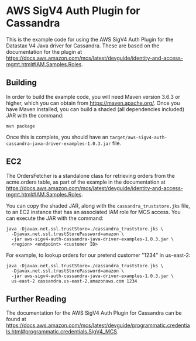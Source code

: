 # AWS SigV4 Auth Plugin for Cassandra

 This is the example code for using the AWS SigV4 Auth Plugin for the Datastax V4 Java driver for Cassandra. 
 These are based on the documentation for the plugin at https://docs.aws.amazon.com/mcs/latest/devguide/identity-and-access-mgmt.html#IAM.Samples.Roles.

 ## Building

 In order to build the example code, you will need Maven version 3.6.3 or higher, which you can obtain from
 https://maven.apache.org/. Once you have Maven installed, you can build a shaded (all dependencies included) JAR with
 the command:

 ``` shell
 mvn package
 ```

 Once this is complete, you should have an `target/aws-sigv4-auth-cassandra-java-driver-examples-1.0.3.jar` file.

 ## EC2

 The OrdersFetcher is a standalone class for retrieving orders from the acme.orders table, as part of the example in the
 documentation at https://docs.aws.amazon.com/mcs/latest/devguide/identity-and-access-mgmt.html#IAM.Samples.Roles.

 You can copy the shaded JAR, along with the `cassandra_truststore.jks` file, to an EC2 instance that has an associated IAM role for MCS
 access. You can execute the JAR with the command:

 ``` shell
 java -Djavax.net.ssl.trustStore=./cassandra_truststore.jks \
   -Djavax.net.ssl.trustStorePassword=amazon \
   -jar aws-sigv4-auth-cassandra-java-driver-examples-1.0.3.jar \
   <region> <endpoint> <customer ID>
 ```

 For example, to lookup orders for our pretend customer "1234" in us-east-2:

 ``` shell
 java -Djavax.net.ssl.trustStore=./cassandra_truststore.jks \
   -Djavax.net.ssl.trustStorePassword=amazon \
   -jar aws-sigv4-auth-cassandra-java-driver-examples-1.0.3.jar \
   us-east-2 cassandra.us-east-2.amazonaws.com 1234
 ```

 ## Further Reading

 The documentation for the AWS SigV4 Auth Plugin for Cassandra can be found at
 https://docs.aws.amazon.com/mcs/latest/devguide/programmatic.credentials.html#programmatic.credentials.SigV4_MCS.
